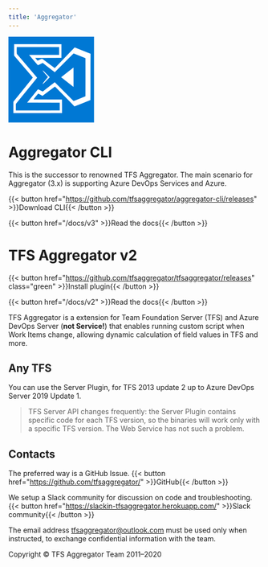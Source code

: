 ```yaml
---
title: 'Aggregator'
---
```


![Aggregator logo](aggregator.svg)

# Aggregator CLI
This is the successor to renowned TFS Aggregator.
The main scenario for Aggregator (3.x) is supporting Azure DevOps Services and Azure.

{{< button href="https://github.com/tfsaggregator/aggregator-cli/releases" >}}Download CLI{{< /button >}}

{{< button href="/docs/v3" >}}Read the docs{{< /button >}}



# TFS Aggregator v2
{{< button href="https://github.com/tfsaggregator/tfsaggregator/releases" class="green" >}}Install plugin{{< /button >}}

{{< button href="/docs/v2" >}}Read the docs{{< /button >}}


TFS Aggregator is a extension for Team Foundation Server (TFS) and Azure DevOps Server (**not Service!**) that enables running custom script when Work Items change, allowing dynamic calculation of field values in TFS and more.

## Any TFS

You can use the Server Plugin, for TFS 2013 update 2 up to Azure DevOps Server 2019 Update 1.

> TFS Server API changes frequently: the Server Plugin contains specific code for each TFS version, so the binaries will work only with a specific TFS version. The Web Service has not such a problem.

## Contacts

The preferred way is a GitHub Issue.
{{< button href="https://github.com/tfsaggregator/" >}}GitHub{{< /button >}}

We setup a Slack community for discussion on code and troubleshooting.
{{< button href="https://slackin-tfsaggregator.herokuapp.com/" >}}Slack community{{< /button >}}

The email address [tfsaggregator@outlook.com](mailto:tfsaggregator@outlook.com) must be used only when instructed, to exchange confidential information with the team.



Copyright © TFS Aggregator Team 2011–2020